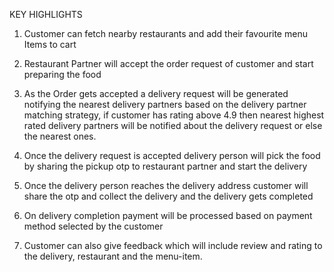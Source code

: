 KEY HIGHLIGHTS

1. Customer can fetch nearby restaurants and add their favourite menu Items to cart

2. Restaurant Partner will accept the order request of customer and start preparing the food

3. As the Order gets accepted a delivery request will be generated notifying the nearest delivery partners based on the delivery partner matching strategy, if customer has rating above 4.9 then nearest highest rated delivery partners will be notified about the delivery request or else the nearest ones.

4. Once the delivery request is accepted delivery person will pick the food by sharing the pickup otp to restaurant partner and start the delivery

5. Once the delivery person reaches the delivery address customer will share the otp and collect the delivery and the delivery gets completed

6. On delivery completion payment will be processed based on payment method selected by the customer

7. Customer can also give feedback which will include review and rating to the delivery, restaurant and the menu-item.
